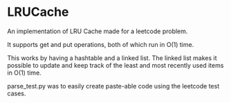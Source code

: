 # LRUCache
An implementation of LRU Cache made for a leetcode problem.

It supports get and put operations, both of which run in O(1) time.

This works by having a hashtable and a linked list. The linked list makes it possible to update and keep track of the least and most recently used items in O(1) time.

parse_test.py was to easily create paste-able code using the leetcode test cases.

